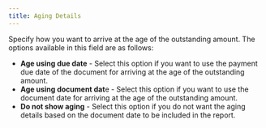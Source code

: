 ```yaml
---
title: Aging Details
---
```



Specify how you want to arrive at the age of the outstanding amount.  The options available in this field are as follows:

- **Age 
 using due date** - Select this option if you want to use the payment  due date of the document for arriving at the age of the outstanding amount.
- **Age 
 using document dat**e - Select this option if you want to use the  document date for arriving at the age of the outstanding amount.
- **Do 
 not show aging** - Select this option if you do not want the aging  details based on the document date to be included in the report.

